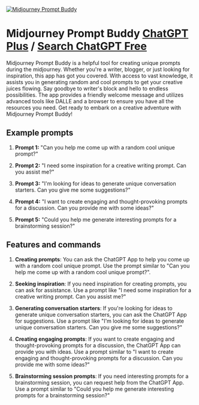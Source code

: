 
[![Midjourney Prompt Buddy](https://files.oaiusercontent.com/file-EEMM9DFAD1PF9QdsiYO1fEa3?se=2123-10-17T04%3A05%3A30Z&sp=r&sv=2021-08-06&sr=b&rscc=max-age%3D31536000%2C%20immutable&rscd=attachment%3B%20filename%3D5d95d3f2-ff85-4e88-9da1-e4a1577984e5.png&sig=blzzCOLIwRl0YHO3nATxLWeDPFw2BMP7R7YQ5WHo9lI%3D)](https://chat.openai.com/g/g-5MnbPskQ2-midjourney-prompt-buddy)

# Midjourney Prompt Buddy [ChatGPT Plus](https://chat.openai.com/g/g-5MnbPskQ2-midjourney-prompt-buddy) / [Search ChatGPT Free](https://gptcall.net/index.html#/?search=Midjourney%20Prompt%20Buddy)

Midjourney Prompt Buddy is a helpful tool for creating unique prompts during the midjourney. Whether you're a writer, blogger, or just looking for inspiration, this app has got you covered. With access to vast knowledge, it assists you in generating random and cool prompts to get your creative juices flowing. Say goodbye to writer's block and hello to endless possibilities. The app provides a friendly welcome message and utilizes advanced tools like DALLE and a browser to ensure you have all the resources you need. Get ready to embark on a creative adventure with Midjourney Prompt Buddy!

## Example prompts

1. **Prompt 1:** "Can you help me come up with a random cool unique prompt?"

2. **Prompt 2:** "I need some inspiration for a creative writing prompt. Can you assist me?"

3. **Prompt 3:** "I'm looking for ideas to generate unique conversation starters. Can you give me some suggestions?"

4. **Prompt 4:** "I want to create engaging and thought-provoking prompts for a discussion. Can you provide me with some ideas?"

5. **Prompt 5:** "Could you help me generate interesting prompts for a brainstorming session?"

## Features and commands

1. **Creating prompts**: You can ask the ChatGPT App to help you come up with a random cool unique prompt. Use the prompt similar to "Can you help me come up with a random cool unique prompt?".

2. **Seeking inspiration**: If you need inspiration for creating prompts, you can ask for assistance. Use a prompt like "I need some inspiration for a creative writing prompt. Can you assist me?"

3. **Generating conversation starters**: If you're looking for ideas to generate unique conversation starters, you can ask the ChatGPT App for suggestions. Use a prompt like "I'm looking for ideas to generate unique conversation starters. Can you give me some suggestions?"

4. **Creating engaging prompts**: If you want to create engaging and thought-provoking prompts for a discussion, the ChatGPT App can provide you with ideas. Use a prompt similar to "I want to create engaging and thought-provoking prompts for a discussion. Can you provide me with some ideas?"

5. **Brainstorming session prompts**: If you need interesting prompts for a brainstorming session, you can request help from the ChatGPT App. Use a prompt similar to "Could you help me generate interesting prompts for a brainstorming session?"


